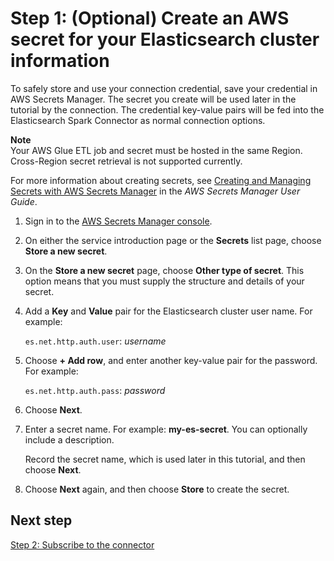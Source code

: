 # Step 1: \(Optional\) Create an AWS secret for your Elasticsearch cluster information<a name="tutorial-step1"></a>

To safely store and use your connection credential, save your credential in AWS Secrets Manager\. The secret you create will be used later in the tutorial by the connection\. The credential key\-value pairs will be fed into the Elasticsearch Spark Connector as normal connection options\.

**Note**  
Your AWS Glue ETL job and secret must be hosted in the same Region\. Cross\-Region secret retrieval is not supported currently\.

For more information about creating secrets, see [Creating and Managing Secrets with AWS Secrets Manager](https://docs.aws.amazon.com/secretsmanager/latest/userguide/managing-secrets.html) in the *AWS Secrets Manager User Guide*\.

1. Sign in to the [AWS Secrets Manager console](https://console.aws.amazon.com/secretsmanager/)\.

1. On either the service introduction page or the **Secrets** list page, choose **Store a new secret**\.

1. On the **Store a new secret** page, choose **Other type of secret**\. This option means that you must supply the structure and details of your secret\.

1. Add a **Key** and **Value** pair for the Elasticsearch cluster user name\. For example:

   `es.net.http.auth.user`: *username*

1. Choose **\+ Add row**, and enter another key\-value pair for the password\. For example:

   `es.net.http.auth.pass`: *password*

1. Choose **Next**\.

1. Enter a secret name\. For example: **my\-es\-secret**\. You can optionally include a description\.

   Record the secret name, which is used later in this tutorial, and then choose **Next**\.

1. Choose **Next** again, and then choose **Store** to create the secret\.

## Next step<a name="tutorial-step1.2"></a>

 [Step 2: Subscribe to the connector](tutorial-step2.md) 